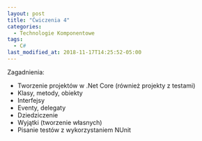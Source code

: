 ```yaml
---
layout: post
title: "Ćwiczenia 4"
categories:
  - Technologie Komponentowe
tags:
  - C#
last_modified_at: 2018-11-17T14:25:52-05:00
---
```


Zagadnienia:
* Tworzenie projektów w .Net Core (również projekty z testami)
* Klasy, metody, obiekty
* Interfejsy 
* Eventy, delegaty
* Dziedziczenie
* Wyjątki (tworzenie własnych)
* Pisanie testów z wykorzystaniem NUnit
